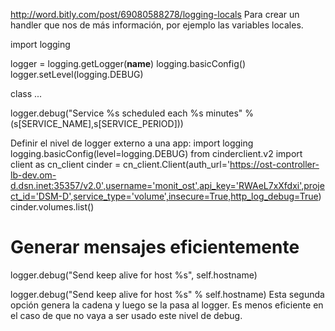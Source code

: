 http://word.bitly.com/post/69080588278/logging-locals
Para crear un handler que nos de más información, por ejemplo las variables locales.


import logging

logger = logging.getLogger(__name__)
logging.basicConfig()
logger.setLevel(logging.DEBUG)

class ...

   logger.debug("Service %s scheduled each %s minutes" % (s[SERVICE_NAME],s[SERVICE_PERIOD])) 


Definir el nivel de logger externo a una app:
import logging
logging.basicConfig(level=logging.DEBUG)
from cinderclient.v2 import client as cn_client
cinder = cn_client.Client(auth_url='https://ost-controller-lb-dev.om-d.dsn.inet:35357/v2.0',username='monit_ost',api_key='RWAeL7xXfdxi',project_id='DSM-D',service_type='volume',insecure=True,http_log_debug=True)
cinder.volumes.list()


# Generar mensajes eficientemente
logger.debug("Send keep alive for host %s", self.hostname)


logger.debug("Send keep alive for host %s" % self.hostname)
  Esta segunda opción genera la cadena y luego se la pasa al logger. Es menos eficiente en el caso de que no vaya a ser usado este nivel de debug.
